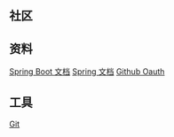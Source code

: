 ## 社区
## 资料
[Spring Boot 文档](https://spring.io/projects/spring-boot)
[Spring 文档](https://spring.io/guides)
[Github Oauth](https://developer.github.com/apps/building-github-apps/creating-a-github-app/)
## 工具
[Git](https://git-scm.com/)

